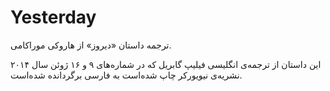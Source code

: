 # Yesterday
ترجمه داستان «دیروز» از هاروکی موراکامی.


این داستان از ترجمه‌ی انگلیسی فیلیپ گابریل که در شماره‌های ۹ و ۱۶ ژوئن سال ۲۰۱۴ نشریه‌ی نیویورکر چاپ شده‌است به فارسی برگردانده شده‌است.
